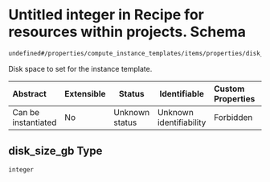 # Untitled integer in Recipe for resources within projects. Schema

```txt
undefined#/properties/compute_instance_templates/items/properties/disk_size_gb
```

Disk space to set for the instance template.


| Abstract            | Extensible | Status         | Identifiable            | Custom Properties | Additional Properties | Access Restrictions | Defined In                                                              |
| :------------------ | ---------- | -------------- | ----------------------- | :---------------- | --------------------- | ------------------- | ----------------------------------------------------------------------- |
| Can be instantiated | No         | Unknown status | Unknown identifiability | Forbidden         | Allowed               | none                | [resources.schema.json\*](resources.schema.json "open original schema") |

## disk_size_gb Type

`integer`
